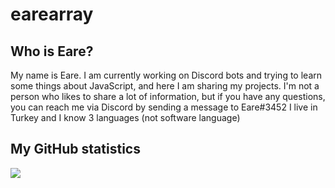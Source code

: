 # earearray 
## Who is Eare?
My name is Eare. I am currently working on Discord bots and trying to learn some things about JavaScript, and here I am sharing my projects. I'm not a person who likes to share a lot of information, but if you have any questions, you can reach me via Discord by sending a message to Eare#3452 I live in Turkey and I know 3 languages (not software language)
## My GitHub statistics
![](https://github-readme-stats.vercel.app/api?username=earearray&count_private=true&show_icons=true&theme=dark&hide_title=true&include_all_commits=true)
